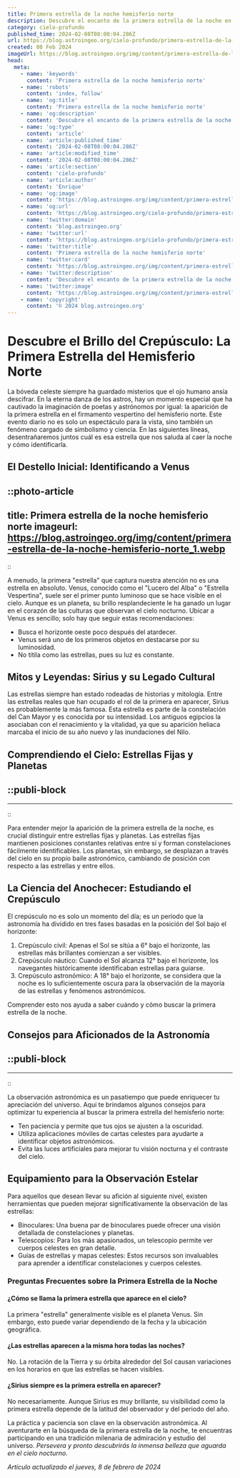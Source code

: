```yaml
---
title: Primera estrella de la noche hemisferio norte
description: Descubre el encanto de la primera estrella de la noche en el hemisferio norte, un espectáculo celeste para compartir y desear.
category: cielo-profundo
published_time: 2024-02-08T08:00:04.286Z
url: https://blog.astroingeo.org/cielo-profundo/primera-estrella-de-la-noche-hemisferio-norte
created: 08 Feb 2024
imageUrl: https://blog.astroingeo.org/img/content/primera-estrella-de-la-noche-hemisferio-norte_1.webp
head:
  meta:
    - name: 'keywords'
      content: 'Primera estrella de la noche hemisferio norte'
    - name: 'robots'
      content: 'index, follow'
    - name: 'og:title'
      content: 'Primera estrella de la noche hemisferio norte'
    - name: 'og:description'
      content: 'Descubre el encanto de la primera estrella de la noche en el hemisferio norte, un espectáculo celeste para compartir y desear.'
    - name: 'og:type'
      content: 'article'
    - name: 'article:published_time'
      content: '2024-02-08T08:00:04.286Z'
    - name: 'article:modified_time'
      content: '2024-02-08T08:00:04.286Z'
    - name: 'article:section'
      content: 'cielo-profundo'
    - name: 'article:author'
      content: 'Enrique'
    - name: 'og:image'
      content: 'https://blog.astroingeo.org/img/content/primera-estrella-de-la-noche-hemisferio-norte_1.webp'
    - name: 'og:url'
      content: 'https://blog.astroingeo.org/cielo-profundo/primera-estrella-de-la-noche-hemisferio-norte'
    - name: 'twitter:domain'
      content: 'blog.astroingeo.org'
    - name: 'twitter:url'
      content: 'https://blog.astroingeo.org/cielo-profundo/primera-estrella-de-la-noche-hemisferio-norte'
    - name: 'twitter:title'
      content: 'Primera estrella de la noche hemisferio norte'
    - name: 'twitter:card'
      content: 'https://blog.astroingeo.org/img/content/primera-estrella-de-la-noche-hemisferio-norte_1.webp'
    - name: 'twitter:description'
      content: 'Descubre el encanto de la primera estrella de la noche en el hemisferio norte, un espectáculo celeste para compartir y desear.'
    - name: 'twitter:image'
      content: 'https://blog.astroingeo.org/img/content/primera-estrella-de-la-noche-hemisferio-norte_1.webp'
    - name: 'copyright'
      content: '© 2024 blog.astroingeo.org'
---
```

# Descubre el Brillo del Crepúsculo: La Primera Estrella del Hemisferio Norte

La bóveda celeste siempre ha guardado misterios que el ojo humano ansía descifrar. En la eterna danza de los astros, hay un momento especial que ha cautivado la imaginación de poetas y astrónomos por igual: la aparición de la primera estrella en el firmamento vespertino del hemisferio norte. Este evento diario no es solo un espectáculo para la vista, sino también un fenómeno cargado de simbolismo y ciencia. En las siguientes líneas, desentrañaremos juntos cuál es esa estrella que nos saluda al caer la noche y cómo identificarla.

## El Destello Inicial: Identificando a Venus


::photo-article
---
title: Primera estrella de la noche hemisferio norte
imageurl: https://blog.astroingeo.org/img/content/primera-estrella-de-la-noche-hemisferio-norte_1.webp
---
::


A menudo, la primera "estrella" que captura nuestra atención no es una estrella en absoluto. Venus, conocido como el "Lucero del Alba" o "Estrella Vespertina", suele ser el primer punto luminoso que se hace visible en el cielo. Aunque es un planeta, su brillo resplandeciente le ha ganado un lugar en el corazón de las culturas que observan el cielo nocturno. Ubicar a Venus es sencillo; solo hay que seguir estas recomendaciones:

- Busca el horizonte oeste poco después del atardecer.
- Venus será uno de los primeros objetos en destacarse por su luminosidad.
- No titila como las estrellas, pues su luz es constante.

## Mitos y Leyendas: Sirius y su Legado Cultural

Las estrellas siempre han estado rodeadas de historias y mitología. Entre las estrellas reales que han ocupado el rol de la primera en aparecer, Sirius es probablemente la más famosa. Esta estrella es parte de la constelación del Can Mayor y es conocida por su intensidad. Los antiguos egipcios la asociaban con el renacimiento y la vitalidad, ya que su aparición heliaca marcaba el inicio de su año nuevo y las inundaciones del Nilo.

## Comprendiendo el Cielo: Estrellas Fijas y Planetas


  ::publi-block
  ---
  ---
  ::
  
   
Para entender mejor la aparición de la primera estrella de la noche, es crucial distinguir entre estrellas fijas y planetas. Las estrellas fijas mantienen posiciones constantes relativas entre sí y forman constelaciones fácilmente identificables. Los planetas, sin embargo, se desplazan a través del cielo en su propio baile astronómico, cambiando de posición con respecto a las estrellas y entre ellos.

## La Ciencia del Anochecer: Estudiando el Crepúsculo

El crepúsculo no es solo un momento del día; es un período que la astronomía ha dividido en tres fases basadas en la posición del Sol bajo el horizonte:

1. Crepúsculo civil: Apenas el Sol se sitúa a 6° bajo el horizonte, las estrellas más brillantes comienzan a ser visibles.
2. Crepúsculo náutico: Cuando el Sol alcanza 12° bajo el horizonte, los navegantes históricamente identificaban estrellas para guiarse.
3. Crepúsculo astronómico: A 18° bajo el horizonte, se considera que la noche es lo suficientemente oscura para la observación de la mayoría de las estrellas y fenómenos astronómicos.

Comprender esto nos ayuda a saber cuándo y cómo buscar la primera estrella de la noche.

## Consejos para Aficionados de la Astronomía


  ::publi-block
  ---
  ---
  ::
  
  
La observación astronómica es un pasatiempo que puede enriquecer tu apreciación del universo. Aquí te brindamos algunos consejos para optimizar tu experiencia al buscar la primera estrella del hemisferio norte:

- Ten paciencia y permite que tus ojos se ajusten a la oscuridad.
- Utiliza aplicaciones móviles de cartas celestes para ayudarte a identificar objetos astronómicos.
- Evita las luces artificiales para mejorar tu visión nocturna y el contraste del cielo.
  
## Equipamiento para la Observación Estelar

Para aquellos que desean llevar su afición al siguiente nivel, existen herramientas que pueden mejorar significativamente la observación de las estrellas:

- Binoculares: Una buena par de binoculares puede ofrecer una visión detallada de constelaciones y planetas.
- Telescopios: Para los más apasionados, un telescopio permite ver cuerpos celestes en gran detalle.
- Guías de estrellas y mapas celestes: Estos recursos son invaluables para aprender a identificar constelaciones y cuerpos celestes.

### Preguntas Frecuentes sobre la Primera Estrella de la Noche

#### ¿Cómo se llama la primera estrella que aparece en el cielo?
La primera "estrella" generalmente visible es el planeta Venus. Sin embargo, esto puede variar dependiendo de la fecha y la ubicación geográfica.

#### ¿Las estrellas aparecen a la misma hora todas las noches?
No. La rotación de la Tierra y su órbita alrededor del Sol causan variaciones en los horarios en que las estrellas se hacen visibles.

#### ¿Sirius siempre es la primera estrella en aparecer?
No necesariamente. Aunque Sirius es muy brillante, su visibilidad como la primera estrella depende de la latitud del observador y del periodo del año.

La práctica y paciencia son clave en la observación astronómica. Al aventurarte en la búsqueda de la primera estrella de la noche, te encuentras participando en una tradición milenaria de admiración y estudio del universo. *Persevera y pronto descubrirás la inmensa belleza que aguarda en el cielo nocturno*.

_Artículo actualizado el jueves, 8 de febrero de 2024_